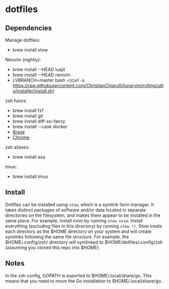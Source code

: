 # dotfiles

## Dependencies

Manage dotfiles:
* brew install stow


Neovim (nightly):
* brew install --HEAD luajit
* brew install --HEAD neovim
* LVBRANCH=master bash <(curl -s https://raw.githubusercontent.com/ChristianChiarulli/lunarvim/rolling/utils/installer/install.sh)


zsh funcs:
* brew install fzf
* brew install git
* brew install diff-so-fancy
* brew install --cask docker
* [Brave](https://brave.com/download/)
* [Chrome](https://www.google.com/chrome/)


zsh aliases:
* brew install exa

tmux:
* brew install tmux

## Install

Dotfiles can be installed using `stow`, which  is a symlink farm manager. It takes distinct packages of software and/or
data located in separate directories on the filesystem, and makes them appear to be installed in the same place. For 
example, install nvim by running `stow nvim`. Install everything (excluding files in this directory) by running `stow */`.
Stow treats each directory as the $HOME directory on your system and will create symlinks following the same file structure. 
For example, the $HOME/.config/zsh/ directory will symlinked to $HOME/dotfiles/.config/zsh (assuming you cloned this
repo into $HOME).

## Notes

In the zsh config, GOPATH is exported to $HOME/.local/share/go. This means that you need to move the Go installation to $HOME/.local/share/go.
